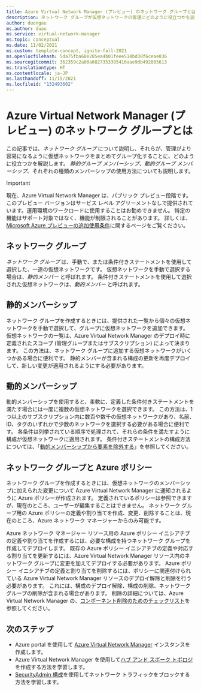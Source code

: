 ```yaml
---
title: Azure Virtual Network Manager (プレビュー) のネットワーク グループとは
description: ネットワーク グループが仮想ネットワークの管理にどのように役立つかを説明します。
author: duongau
ms.author: duau
ms.service: virtual-network-manager
ms.topic: conceptual
ms.date: 11/02/2021
ms.custom: template-concept, ignite-fall-2021
ms.openlocfilehash: 5da75fba68e285ea4b01feee514bd38f6ceae036
ms.sourcegitcommit: 362359c2a00a6827353395416aae9db492005613
ms.translationtype: HT
ms.contentlocale: ja-JP
ms.lasthandoff: 11/15/2021
ms.locfileid: "132493602"
---
```

# <a name="what-is-a-network-group-in-azure-virtual-network-manager-preview"></a>Azure Virtual Network Manager (プレビュー) のネットワーク グループとは

この記事では、*ネットワーク グループ* について説明し、それらが、管理がより容易になるように仮想ネットワークをまとめてグループ化することに、どのように役立つかを解説します。 *静的グループ メンバーシップ*、*動的グループ メンバーシップ*、それぞれの種類のメンバーシップの使用方法についても説明します。

> [!IMPORTANT]
> 現在、Azure Virtual Network Manager は、パブリック プレビュー段階です。
> このプレビュー バージョンはサービス レベル アグリーメントなしで提供されています。運用環境のワークロードに使用することはお勧めできません。 特定の機能はサポート対象ではなく、機能が制限されることがあります。
> 詳しくは、[Microsoft Azure プレビューの追加使用条件](https://azure.microsoft.com/support/legal/preview-supplemental-terms/)に関するページをご覧ください。

## <a name="network-group"></a>ネットワーク グループ

*ネットワーク グループ* は、手動で、または条件付きステートメントを使用して選択した、一連の仮想ネットワークです。 仮想ネットワークを手動で選択する場合は、*静的メンバー* と呼ばれます。 条件付きステートメントを使用して選択された仮想ネットワークは、*動的メンバー* と呼ばれます。 

## <a name="static-membership"></a>静的メンバーシップ

ネットワーク グループを作成するときには、提供された一覧から個々の仮想ネットワークを手動で選択して、グループに仮想ネットワークを追加できます。 仮想ネットワークの一覧は、Azure Virtual Network Manager のデプロイ時に定義されたスコープ (管理グループまたはサブスクリプション) によって決まります。 この方法は、ネットワーク グループに追加する仮想ネットワークがいくつかある場合に便利です。 静的メンバーが含まれる構成の更新を再度デプロイして、新しい変更が適用されるようにする必要があります。

## <a name="dynamic-membership"></a>動的メンバーシップ

動的メンバーシップを使用すると、柔軟に、定義した条件付きステートメントを満たす場合には一度に複数の仮想ネットワークを選択できます。 この方法は、1 つ以上のサブスクリプション内に数百や数千の仮想ネットワークがあり、名前、ID、タグのいずれかで少数のネットワークを選択する必要がある場合に便利です。 各条件は列挙されている順序で処理されて、それらの条件を満たすように構成が仮想ネットワークに適用されます。 条件付きステートメントの構成方法については、「[動的メンバーシップから要素を除外する](how-to-exclude-elements.md)」を参照してください。

## <a name="network-group-and-azure-policy"></a>ネットワーク グループと Azure ポリシー

ネットワーク グループを作成するときには、仮想ネットワークのメンバーシップに加えられた変更について Azure Virtual Network Manager に通知されるように Azure ポリシーが作成されます。 定義されているポリシーは参照できますが、現在のところ、ユーザーが編集することはできません。 ネットワーク グループ用の Azure ポリシーの定義や割り当てを作成、変更、削除することは、現在のところ、Azure ネットワーク マネージャーからのみ可能です。 

Azure ネットワーク マネージャー リソース用の Azure ポリシー イニシアチブの定義や割り当てを作成するには、必要な構成を持つネットワーク グループを作成してデプロイします。 既存の Azure ポリシー イニシアチブの定義や対応する割り当てを更新するには、Azure Virtual Network Manager リソース内のネットワーク グループに変更を加えてデプロイする必要があります。 Azure ポリシー イニシアチブの定義と割り当てを削除するには、ポリシーに関連付けられている Azure Virtual Network Manager リソースのデプロイ解除と削除を行う必要があります。 これには、構成のデプロイ解除、構成の削除、ネットワーク グループの削除が含まれる場合があります。 削除の詳細については、Azure Virtual Network Manager の、[コンポーネント削除のためのチェックリスト](concept-remove-components-checklist.md)を参照してください。  

## <a name="next-steps"></a>次のステップ

- Azure portal を使用して [Azure Virtual Network Manager](create-virtual-network-manager-portal.md) インスタンスを作成します。
- Azure Virtual Network Manager を使用して[ハブ アンド スポーク トポロジ](how-to-create-hub-and-spoke.md)を作成する方法を学習します。
- [SecurityAdmin 構成](how-to-block-network-traffic-portal.md)を使用してネットワーク トラフィックをブロックする方法を学習します。
